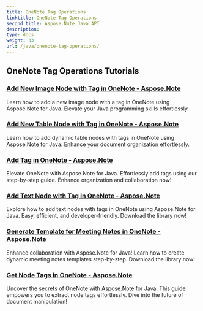 ```yaml
---
title: OneNote Tag Operations
linktitle: OneNote Tag Operations
second_title: Aspose.Note Java API
description: 
type: docs
weight: 33
url: /java/onenote-tag-operations/
---
```


## OneNote Tag Operations Tutorials
### [Add New Image Node with Tag in OneNote - Aspose.Note](./add-new-image-node-with-tag/)
Learn how to add a new image node with a tag in OneNote using Aspose.Note for Java. Elevate your Java programming skills effortlessly.
### [Add New Table Node with Tag in OneNote - Aspose.Note](./add-new-table-node-with-tag/)
Learn how to add dynamic table nodes with tags in OneNote using Aspose.Note for Java. Enhance your document organization effortlessly.
### [Add Tag in OneNote - Aspose.Note](./add-tag/)
Elevate OneNote with Aspose.Note for Java. Effortlessly add tags using our step-by-step guide. Enhance organization and collaboration now!
### [Add Text Node with Tag in OneNote - Aspose.Note](./add-text-node-with-tag/)
Explore how to add text nodes with tags in OneNote using Aspose.Note for Java. Easy, efficient, and developer-friendly. Download the library now!
### [Generate Template for Meeting Notes in OneNote - Aspose.Note](./generate-template-for-meeting-notes/)
Enhance collaboration with Aspose.Note for Java! Learn how to create dynamic meeting notes templates step-by-step. Download the library now!
### [Get Node Tags in OneNote - Aspose.Note](./get-node-tags/)
Uncover the secrets of OneNote with Aspose.Note for Java. This guide empowers you to extract node tags effortlessly. Dive into the future of document manipulation!
